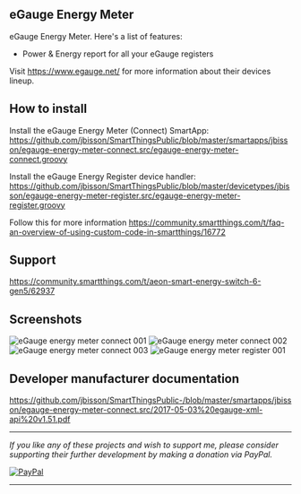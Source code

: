 ## eGauge Energy Meter

eGauge Energy Meter. Here's a list of features:

- Power & Energy report for all your eGauge registers

Visit https://www.egauge.net/ for more information about their devices lineup.

## How to install
Install the eGauge Energy Meter (Connect) SmartApp: https://github.com/jbisson/SmartThingsPublic/blob/master/smartapps/jbisson/egauge-energy-meter-connect.src/egauge-energy-meter-connect.groovy

Install the eGauge Energy Register device handler: https://github.com/jbisson/SmartThingsPublic/blob/master/devicetypes/jbisson/egauge-energy-meter-register.src/egauge-energy-meter-register.groovy

Follow this for more information https://community.smartthings.com/t/faq-an-overview-of-using-custom-code-in-smartthings/16772

## Support
https://community.smartthings.com/t/aeon-smart-energy-switch-6-gen5/62937

## Screenshots
![eGauge energy meter connect 001](https://github.com/jbisson/SmartThingsPublic-/blob/master/smartapps/jbisson/egauge-energy-meter-connect.src/device%20screenshots/2019-01-26%20energy-meter-connect-001.jpg)
![eGauge energy meter connect 002](https://github.com/jbisson/SmartThingsPublic-/blob/master/smartapps/jbisson/egauge-energy-meter-connect.src/device%20screenshots/2019-01-26%20energy-meter-connect-002.jpg)
![eGauge energy meter connect 003](https://github.com/jbisson/SmartThingsPublic-/blob/master/smartapps/jbisson/egauge-energy-meter-connect.src/device%20screenshots/2019-01-26%20energy-meter-connect-003.jpg)
![eGauge energy meter register 001](https://github.com/jbisson/SmartThingsPublic-/blob/master/devicetypes/jbisson/egauge-energy-meter-register.src/device%20screenshots/2019-01-26%20energy-meter-register-001.jpg)

## Developer manufacturer documentation
https://github.com/jbisson/SmartThingsPublic-/blob/master/smartapps/jbisson/egauge-energy-meter-connect.src/2017-05-03%20egauge-xml-api%20v1.51.pdf

---

*If you like any of these projects and wish to support me, please consider supporting their further
development by making a donation via PayPal.*

[![PayPal](https://www.paypalobjects.com/en_US/i/btn/btn_donate_LG.gif)](https://www.paypal.com/cgi-bin/webscr?cmd=_s-xclick&hosted_button_id=LNDQQW7HQPN98)

---

